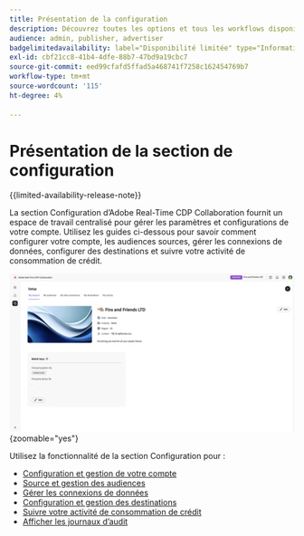 ```yaml
---
title: Présentation de la configuration
description: Découvrez toutes les options et tous les workflows disponibles dans la section de configuration d’Adobe Real-Time CDP Collaboration
audience: admin, publisher, advertiser
badgelimitedavailability: label="Disponibilité limitée" type="Informative" url="https://helpx.adobe.com/fr/legal/product-descriptions/real-time-customer-data-platform-collaboration.html newtab=true"
exl-id: cbf21cc8-41b4-4dfe-88b7-47bd9a19cbc7
source-git-commit: eed99cfafd5ffad5a468741f7258c162454769b7
workflow-type: tm+mt
source-wordcount: '115'
ht-degree: 4%

---
```


# Présentation de la section de configuration

{{limited-availability-release-note}}

La section Configuration d’Adobe Real-Time CDP Collaboration fournit un espace de travail centralisé pour gérer les paramètres et configurations de votre compte. Utilisez les guides ci-dessous pour savoir comment configurer votre compte, les audiences sources, gérer les connexions de données, configurer des destinations et suivre votre activité de consommation de crédit.

![Espace de travail de configuration d’une organisation, donnant un aperçu de ses paramètres actuels.](/help/assets/setup/set-up-overview.png){zoomable="yes"}

Utilisez la fonctionnalité de la section Configuration pour :

* [Configuration et gestion de votre compte](/help/guide/setup/onboard-account.md)
* [Source et gestion des audiences](/help/guide/setup/onboard-audiences.md)
* [Gérer les connexions de données](/help/guide/setup/manage-data-connection.md)
* [Configuration et gestion des destinations](/help/guide/setup/manage-destinations.md)
* [Suivre votre activité de consommation de crédit](/help/guide/setup/my-activity.md)
* [Afficher les journaux d’audit](/help/guide/setup/audit-logs.md)

